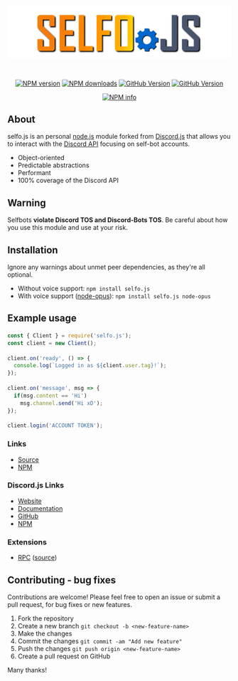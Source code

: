 <div align="center">
  <br />
  <p>
    <img src="./logo.png" width="800" alt="selfo.js" />
  </p>
  <br />
  <p>
    <a href="https://www.npmjs.com/package/selfo.js"><img src="https://img.shields.io/npm/v/selfo.js.svg?maxAge=3600" alt="NPM version" /></a>
    <a href="https://www.npmjs.com/package/selfo.js"><img src="https://img.shields.io/npm/dt/selfo.js.svg?maxAge=3600" alt="NPM downloads" /></a>
    <a href="https://github.com/Mssjim/selfo.js"><img src="https://badge.fury.io/gh/Mssjim%2Fselfo.js.svg" alt="GitHub Version" /></a>
    <a href="https://github.com/Mssjim/selfo.js/blob/master/LICENSE"><img src="https://img.shields.io/github/license/Mssjim/selfo.js.svg" alt="GitHub Version" /></a>
  </p>
  <p>
    <a href="https://nodei.co/npm/selfo.js/"><img src="https://nodei.co/npm/selfo.js.png?downloads=true&stars=true" alt="NPM info" /></a>
  </p>
</div>

## About
selfo.js is an personal [node.js](https://nodejs.org) module forked from [Discord.js](https://github.com/discordjs/discord.js) that allows you to interact with the
[Discord API](https://discordapp.com/developers/docs/intro) focusing on self-bot accounts.

- Object-oriented
- Predictable abstractions
- Performant
- 100% coverage of the Discord API

## Warning
Selfbots **violate Discord TOS and Discord-Bots TOS**. Be careful about how you use this module and use at your risk.

## Installation
Ignore any warnings about unmet peer dependencies, as they're all optional.

- Without voice support: `npm install selfo.js`  
- With voice support ([node-opus](https://www.npmjs.com/package/node-opus)): `npm install selfo.js node-opus`

## Example usage
```js
const { Client } = require('selfo.js');
const client = new Client();

client.on('ready', () => {
  console.log(`Logged in as ${client.user.tag}!`);
});

client.on('message', msg => {
  if(msg.content == 'Hi')
    msg.channel.send('Hi xD');
});

client.login('ACCOUNT TOKEN');
```

### Links
* [Source](https://github.com/Mssjim/selfo.js)
* [NPM](https://www.npmjs.com/package/selfo.js)

### Discord.js Links
* [Website](https://discord.js.org/)
* [Documentation](https://discord.js.org/#/docs)
* [GitHub](https://github.com/discordjs/discord.js)
* [NPM](https://www.npmjs.com/package/discord.js)

### Extensions
* [RPC](https://www.npmjs.com/package/discord-rpc) ([source](https://github.com/discordjs/RPC))

## Contributing - bug fixes
Contributions are welcome! Please feel free to open an issue or submit a pull request, for bug fixes or new features.

1. Fork the repository
2. Create a new branch `git checkout -b <new-feature-name>`
3. Make the changes
4. Commit the changes `git commit -am "Add new feature"`
5. Push the changes `git push origin <new-feature-name>`
6. Create a pull request on GitHub

Many thanks!